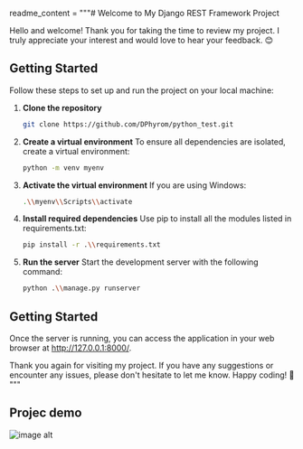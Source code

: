readme_content = """# Welcome to My Django REST Framework Project

Hello and welcome! Thank you for taking the time to review my project. I truly appreciate your interest and would love to hear your feedback. 😊

## Getting Started

Follow these steps to set up and run the project on your local machine:

1. **Clone the repository**

   ```bash
   git clone https://github.com/DPhyrom/python_test.git

2. **Create a virtual environment** To ensure all dependencies are isolated, create a virtual environment:

   ```bash
   python -m venv myenv

3. **Activate the virtual environment** If you are using Windows:

   ```bash
   .\\myenv\\Scripts\\activate

4. **Install required dependencies** Use pip to install all the modules listed in requirements.txt:

   ```bash
   pip install -r .\\requirements.txt


5. **Run the server** Start the development server with the following command:

   ```bash
   python .\\manage.py runserver

## Getting Started
Once the server is running, you can access the application in your web browser at http://127.0.0.1:8000/.

Thank you again for visiting my project. If you have any suggestions or encounter any issues, please don't hesitate to let me know. Happy coding! 🚀 """

## Projec demo
![image alt](https://github.com/DPhyrom/python_test/blob/bf6e43b7be96d3dbc34fef9da9c72d3e59737cde/Screenshot%202025-01-28%20102941.png)